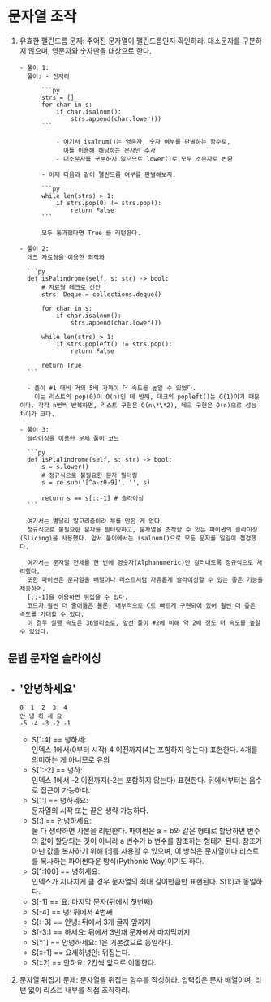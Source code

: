 # 문자열 조작

1.  유효한 팰린드롬
    문제: 주어진 문자열이 팰린드롬인지 확인하라. 대소문자를 구분하지 않으며, 영문자와 숫자만을 대상으로 한다.

        - 풀이 1:
          풀이: - 전처리

              ```py
              strs = []
              for char in s:
                  if char.isalnum():
                      strs.append(char.lower())
              ```

                  - 여기서 isalnum()는 영문자, 숫자 여부를 판별하는 함수로,
                    이를 이용해 해당하는 문자만 추가
                  - 대소문자를 구분하지 않으므로 lower()로 모두 소문자로 변환

              - 이제 다음과 같이 팰린드롬 여부를 판별해보자.

              ```py
              while len(strs) > 1:
                  if strs.pop(0) != strs.pop():
                      return False
              ```

              모두 통과했다면 True 를 리턴한다.

        - 풀이 2:
          데크 자료형을 이용한 최적화

          ```py
          def isPalindrome(self, s: str) -> bool:
              # 자료형 데크로 선언
              strs: Deque = collections.deque()

              for char in s:
                  if char.isalnum():
                      strs.append(char.lower())

              while len(strs) > 1:
                  if strs.popleft() != strs.pop():
                      return False

              return True
          ```

          - 풀이 #1 대비 거의 5배 가까이 더 속도를 높일 수 있었다.
            이는 리스트의 pop(0)이 O(n)인 데 반해, 데크의 popleft()는 O(1)이기 때문이다. 각각 n번씩 반복하면, 리스트 구현은 O(n\*\*2), 데크 구현은 O(n)으로 성능 차이가 크다.

        - 풀이 3:
          슬라이싱을 이용한 문제 풀이 코드

          ```py
          def isPlalindrome(self, s: str) -> bool:
              s = s.lower()
              # 정규식으로 불필요한 문자 필터링
              s = re.sub('[^a-z0-9]', '', s)

              return s == s[::-1] # 슬라이싱
          ```

          여기서는 별달리 알고리즘이라 부를 만한 게 없다.
          정규식으로 불필요한 문자를 필터링하고, 문자열을 조작할 수 있는 파이썬의 슬라이싱(Slicing)을 사용했다. 앞서 풀이에서는 isalnum()으로 모둔 문자를 일일이 점검했다.

          여기서는 문자열 전체를 한 번에 영숫자(Alphanumeric)만 걸러내도록 정규식으로 처리했다.
          또한 파이썬은 문자열을 배열이나 리스트처럼 자유롭게 슬라이싱할 수 있는 좋은 기능을 제공하며,
          [::-1]을 이용하면 뒤집을 수 있다.
          코드가 훨씬 더 줄어듦은 물론, 내부적으로 C로 빠르게 구현되어 있어 훨씬 더 좋은 속도를 기대할 수 있다.
          이 경우 실행 속도은 36밀리초로, 앞선 풀이 #2에 비해 약 2배 정도 더 속도를 높일 수 있었다.

## 문법 문자열 슬라이싱

- ## '안녕하세요'
  ```
  0  1  2  3  4
  안 녕 하 세 요
  -5 -4 -3 -2 -1
  ```
  - S[1:4] == 녕하세:  
     인덱스 1에서(0부터 시작) 4 이전까지(4는 포함하지 않는다) 표현한다.
    4개를 의미하는 게 아니므로 유의
  - S[1:-2] == 녕하:  
     인덱스 1에서 -2 이전까지(-2는 포함하지 않는다) 표현한다.
    뒤에서부터는 음수로 접근이 가능하다.
  - S[1:] == 녕하세요:  
     문자열의 시작 또는 끝은 생략 가능하다.
  - S[:] == 안녕하세요:  
     둘 다 생략하면 사본을 리턴한다.
    파이썬은 a = b와 같은 형태로 할당하면 변수의 값이 할당되는 것이 아니라 a 변수가 b 변수를 참조하는 형태가 된다.
    참조가 아닌 값을 복사하기 위해 [:]를 사용할 수 있으며,
    이 방식은 문자열이나 리스트를 복사하는 파이썬다운 방식(Pythonic Way)이기도 하다.
  - S[1:100] == 녕하세요:  
     인덱스가 지나치게 클 경우 문자열의 최대 길이만큼만 표현된다.
    S[1:]과 동일하다.
  - S[-1] == 요: 마지막 문자(뒤에서 첫번째)
  - S[-4] == 녕: 뒤에서 4번째
  - S[:-3] == 안녕: 뒤에서 3개 글자 앞까지
  - S[-3:] == 하세요: 뒤에서 3번재 문자에서 마지막까지
  - S[::1] == 안녕하세요: 1은 기본값으로 동일하다.
  - S[::-1] == 요세하녕안: 뒤집는다.
  - S[::2] == 안하요: 2칸씩 앞으로 이동한다.

2. 문자열 뒤집기
   문제: 문자열을 뒤집는 함수를 작성하라. 입력값은 문자 배열이며, 리턴 없이 리스트 내부를 직접 조작하라.
